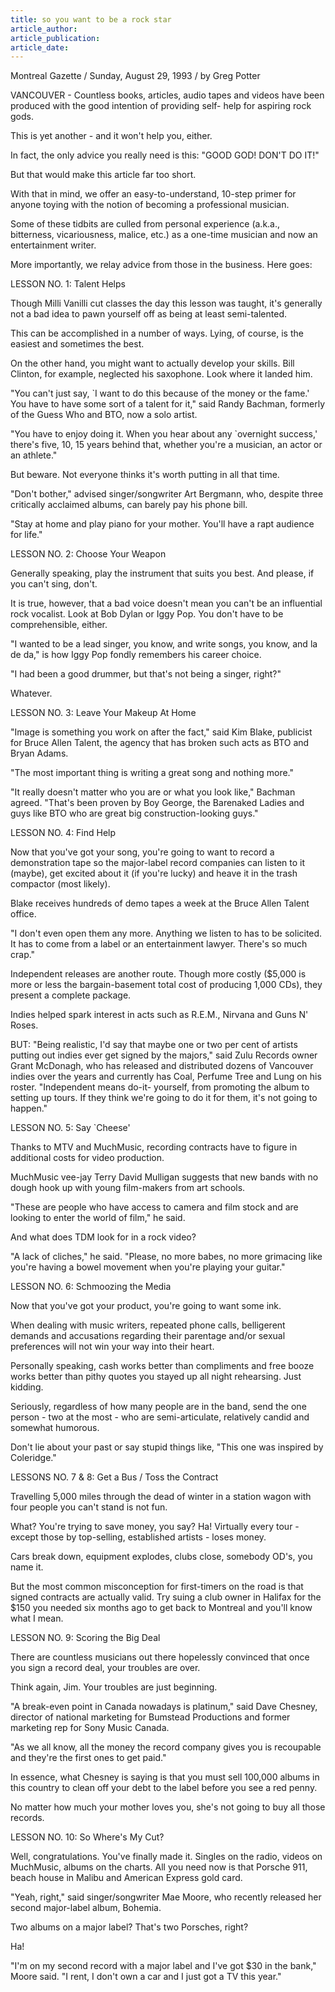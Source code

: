 ```yaml
---
title: so you want to be a rock star
article_author:
article_publication:
article_date:
---
```

Montreal Gazette / Sunday, August 29, 1993 / by Greg Potter  
  
VANCOUVER - Countless books, articles, audio tapes and videos have been produced with the good intention of providing self- help for aspiring rock gods.  
  
This is yet another - and it won't help you, either.  
  
In fact, the only advice you really need is this: "GOOD GOD! DON'T DO IT!"  
  
But that would make this article far too short.  
  
With that in mind, we offer an easy-to-understand, 10-step primer for anyone toying with the notion of becoming a professional musician.  
  
Some of these tidbits are culled from personal experience (a.k.a., bitterness, vicariousness, malice, etc.) as a one-time musician and now an entertainment writer.  
  
More importantly, we relay advice from those in the business. Here goes:  
  
LESSON NO. 1: Talent Helps  
  
Though Milli Vanilli cut classes the day this lesson was taught, it's generally not a bad idea to pawn yourself off as being at least semi-talented.  
  
This can be accomplished in a number of ways. Lying, of course, is the easiest and sometimes the best.  
  
On the other hand, you might want to actually develop your skills. Bill Clinton, for example, neglected his saxophone. Look where it landed him.  
  
"You can't just say, `I want to do this because of the money or the fame.' You have to have some sort of a talent for it," said Randy Bachman, formerly of the Guess Who and BTO, now a solo artist.  
  
"You have to enjoy doing it. When you hear about any `overnight success,' there's five, 10, 15 years behind that, whether you're a musician, an actor or an athlete."  
  
But beware. Not everyone thinks it's worth putting in all that time.  
  
"Don't bother," advised singer/songwriter Art Bergmann, who, despite three critically acclaimed albums, can barely pay his phone bill.  
  
"Stay at home and play piano for your mother. You'll have a rapt audience for life."  
  
LESSON NO. 2: Choose Your Weapon  
  
Generally speaking, play the instrument that suits you best. And please, if you can't sing, don't.  
  
It is true, however, that a bad voice doesn't mean you can't be an influential rock vocalist. Look at Bob Dylan or Iggy Pop. You don't have to be comprehensible, either.  
  
"I wanted to be a lead singer, you know, and write songs, you know, and la de da," is how Iggy Pop fondly remembers his career choice.  
  
"I had been a good drummer, but that's not being a singer, right?"  
  
Whatever.  
  
LESSON NO. 3: Leave Your Makeup At Home  
  
"Image is something you work on after the fact," said Kim Blake, publicist for Bruce Allen Talent, the agency that has broken such acts as BTO and Bryan Adams.  
  
"The most important thing is writing a great song and nothing more."  
  
"It really doesn't matter who you are or what you look like," Bachman agreed. "That's been proven by Boy George, the Barenaked Ladies and guys like BTO who are great big construction-looking guys."  
  
LESSON NO. 4: Find Help  
  
Now that you've got your song, you're going to want to record a demonstration tape so the major-label record companies can listen to it (maybe), get excited about it (if you're lucky) and heave it in the trash compactor (most likely).  
  
Blake receives hundreds of demo tapes a week at the Bruce Allen Talent office.  
  
"I don't even open them any more. Anything we listen to has to be solicited. It has to come from a label or an entertainment lawyer. There's so much crap."  
  
Independent releases are another route. Though more costly ($5,000 is more or less the bargain-basement total cost of producing 1,000 CDs), they present a complete package.  
  
Indies helped spark interest in acts such as R.E.M., Nirvana and Guns N' Roses.  
  
BUT: "Being realistic, I'd say that maybe one or two per cent of artists putting out indies ever get signed by the majors," said Zulu Records owner Grant McDonagh, who has released and distributed dozens of Vancouver indies over the years and currently has Coal, Perfume Tree and Lung on his roster. "Independent means do-it- yourself, from promoting the album to setting up tours. If they think we're going to do it for them, it's not going to happen."  
  
LESSON NO. 5: Say `Cheese'  
  
Thanks to MTV and MuchMusic, recording contracts have to figure in additional costs for video production.  
  
MuchMusic vee-jay Terry David Mulligan suggests that new bands with no dough hook up with young film-makers from art schools.  
  
"These are people who have access to camera and film stock and are looking to enter the world of film," he said.  
  
And what does TDM look for in a rock video?  
  
"A lack of cliches," he said. "Please, no more babes, no more grimacing like you're having a bowel movement when you're playing your guitar."  
  
LESSON NO. 6: Schmoozing the Media  
  
Now that you've got your product, you're going to want some ink.  
  
When dealing with music writers, repeated phone calls, belligerent demands and accusations regarding their parentage and/or sexual preferences will not win your way into their heart.  
  
Personally speaking, cash works better than compliments and free booze works better than pithy quotes you stayed up all night rehearsing. Just kidding.  
  
Seriously, regardless of how many people are in the band, send the one person - two at the most - who are semi-articulate, relatively candid and somewhat humorous.  
  
Don't lie about your past or say stupid things like, "This one was inspired by Coleridge."  
  
LESSONS NO. 7 &amp; 8: Get a Bus / Toss the Contract  
  
Travelling 5,000 miles through the dead of winter in a station wagon with four people you can't stand is not fun.  
  
What? You're trying to save money, you say? Ha! Virtually every tour - except those by top-selling, established artists - loses money.  
  
Cars break down, equipment explodes, clubs close, somebody OD's, you name it.  
  
But the most common misconception for first-timers on the road is that signed contracts are actually valid. Try suing a club owner in Halifax for the $150 you needed six months ago to get back to Montreal and you'll know what I mean.  
  
LESSON NO. 9: Scoring the Big Deal  
  
There are countless musicians out there hopelessly convinced that once you sign a record deal, your troubles are over.  
  
Think again, Jim. Your troubles are just beginning.  
  
"A break-even point in Canada nowadays is platinum," said Dave Chesney, director of national marketing for Bumstead Productions and former marketing rep for Sony Music Canada.  
  
"As we all know, all the money the record company gives you is recoupable and they're the first ones to get paid."  
  
In essence, what Chesney is saying is that you must sell 100,000 albums in this country to clean off your debt to the label before you see a red penny.  
  
No matter how much your mother loves you, she's not going to buy all those records.  
  
LESSON NO. 10: So Where's My Cut?  
  
Well, congratulations. You've finally made it. Singles on the radio, videos on MuchMusic, albums on the charts. All you need now is that Porsche 911, beach house in Malibu and American Express gold card.  
  
"Yeah, right," said singer/songwriter Mae Moore, who recently released her second major-label album, Bohemia.  
  
Two albums on a major label? That's two Porsches, right?  
  
Ha!  
  
"I'm on my second record with a major label and I've got $30 in the bank," Moore said. "I rent, I don't own a car and I just got a TV this year."  
